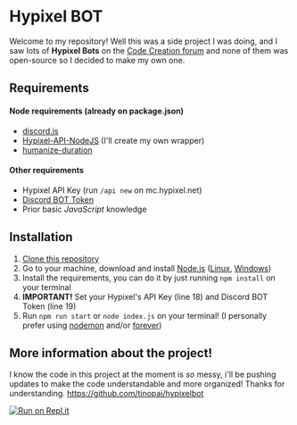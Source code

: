 # Hypixel BOT
Welcome to my repository! Well this was a side project I was doing, and I saw lots of **Hypixel Bots** on the [Code Creation forum](https://hypixel.net/forums/code-creations.65/)
and none of them was open-source so I decided to make my own one.

## Requirements
#### Node requirements (already on package.json)
* [discord.js](https://www.npmjs.com/package/discord.js)
* [Hypixel-API-NodeJS](https://www.npmjs.com/package/hypixel-api-nodejs) (I'll create my own wrapper)
* [humanize-duration](https://www.npmjs.com/package/humanize-duration)
#### Other requirements
* Hypixel API Key (run `/api new` on mc.hypixel.net)
* [Discord BOT Token](https://discord.com/developers/applications/me)
* Prior basic *JavaScript* knowledge

## Installation
1. [Clone this repository](https://help.github.com/en/github/creating-cloning-and-archiving-repositories/cloning-a-repository)
2. Go to your machine, download and install [Node.js](https://nodejs.org/en/download/) ([Linux](https://docs.npmjs.com/downloading-and-installing-node-js-and-npm), [Windows](https://phoenixnap.com/kb/install-node-js-npm-on-windows))
3. Install the requirements, you can do it by just running `npm install` on your terminal
4. **IMPORTANT!** Set your Hypixel's API Key (line 18) and Discord BOT Token (line 19)
5. Run `npm run start` or `node index.js` on your terminal! (I personally prefer using [nodemon](https://nodemon.io/) and/or [forever](https://www.npmjs.com/package/forever))

## More information about the project!
I know the code in this project at the moment is *so* messy, i'll be pushing updates to make the code understandable and more organized!
Thanks for understanding.
https://github.com/tinopai/hypixelbot

[![Run on Repl.it](https://repl.it/badge/github/tinopai/hypixelbot)](https://repl.it/github/tinopai/hypixelbot)